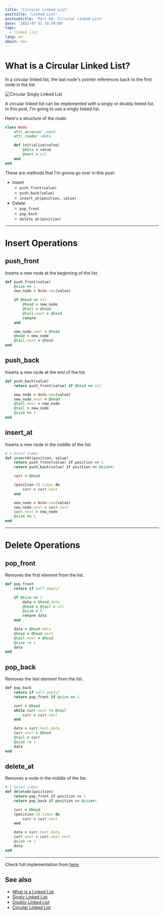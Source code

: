 ```yaml
---
title: 'Circular Linked List'
posttitle: 'Linked List'
postsubtitle: 'Part 04: Circular Linked List'
date: '2022-07-31 18:50:00'
tags:
  - linked list
lang: en
about: dev
---
```


# What is a Circular Linked List?

In a circular linked list, the last node's pointer references back to the first node in the list.

![Circular Singly Linked List](/images/posts/linked-list/circular-singly-linked-list.svg)

A circular linked list can be implemented with a singly or doubly linked list. In this post, I'm going to use a singly linked list.

Here's a structure of the node:

```rb
class Node
    attr_accessor :next
    attr_reader :data

    def initialize(value)
        @data = value
        @next = nil
    end
end
```

These are methods that I'm gonna go over in this post:

- Insert
  - `push_front(value)`
  - `push_back(value)`
  - `insert_at(position, value)`
- Delete
  - `pop_front`
  - `pop_back`
  - `delete_at(position)`

---

# Insert Operations

## push_front

Inserts a new node at the beginning of the list.

```rb
def push_front(value)
    @size += 1
    new_node = Node.new(value)

    if @head == nil
        @head = new_node
        @tail = @head
        @tail.next = @head
        return
    end

    new_node.next = @head
    @head = new_node
    @tail.next = @head
end
```

## push_back

Inserts a new node at the end of the list.

```rb
def push_back(value)
    return push_front(value) if @head == nil

    new_node = Node.new(value)
    new_node.next = @head
    @tail.next = new_node
    @tail = new_node
    @size += 1
end
```

## insert_at

Inserts a new node in the middle of the list.

```rb
# 1-based index
def insertAt(position, value)
    return push_front(value) if position == 1
    return push_back(value) if position == @size+1

    curr = @head

    (position-2).times do
        curr = curr.next
    end

    new_node = Node.new(value)
    new_node.next = curr.next
    curr.next = new_node
    @size += 1
end
```

---

# Delete Operations

## pop_front

Removes the first element from the list.

```rb
def pop_front
    return if self.empty?

    if @size == 1
        data = @head.data
        @head = @tail = nil
        @size = 0
        return data
    end

    data = @head.data
    @head = @head.next
    @tail.next = @head
    @size -= 1
    data
end
```

## pop_back

Removes the last element from the list.

```rb
def pop_back
    return if self.empty?
    return pop_front if @size == 1

    curr = @head
    while curr.next != @tail
        curr = curr.next
    end

    data = curr.next.data
    curr.next = @head
    @tail = curr
    @size -= 1
    data
end
```

## delete_at

Removes a node in the middle of the list.

```rb
# 1-based index
def deleteAt(position)
    return pop_front if position == 1
    return pop_back if position == @size+1

    curr = @head
    (position-2).times do
        curr = curr.next
    end

    data = curr.next.data
    curr.next = curr.next.next
    @size -= 1
    data
end
```

---

Check full implementation from [here](https://github.com/rolemadelen/DataStructures-and-Algorithms/blob/main/02-linkedlists/circular-singly-linked-list/ruby/main.rb).

## See also

- [What is a Linked List](./what-is-a-linked-list)
- [Singly Linked List](./singly-linked-list)
- [Doubly Linked List](./doubly-linked-list)
- [Circular Linked List](./circular-linked-list)
